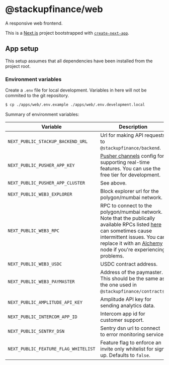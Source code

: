 # @stackupfinance/web

A responsive web frontend.

This is a [Next.js](https://nextjs.org/) project bootstrapped with [`create-next-app`](https://github.com/vercel/next.js/tree/canary/packages/create-next-app).

## App setup

This setup assumes that all dependencies have been installed from the project root.

### Environment variables

Create a `.env` file for local development. Variables in here will not be commited to the git repository.

```bash
$ cp ./apps/web/.env.example ./apps/web/.env.development.local
```

Summary of environment variables:

| Variable                             | Description                                                                                                                                                                                                                                                                                                              |
| ------------------------------------ | ------------------------------------------------------------------------------------------------------------------------------------------------------------------------------------------------------------------------------------------------------------------------------------------------------------------------ |
| `NEXT_PUBLIC_STACKUP_BACKEND_URL`    | Url for making API requests to `@stackupfinance/backend`.                                                                                                                                                                                                                                                                |
| `NEXT_PUBLIC_PUSHER_APP_KEY`         | [Pusher channels](https://pusher.com/channels) config for supporting real-time features. You can use the free tier for development.                                                                                                                                                                                      |
| `NEXT_PUBLIC_PUSHER_APP_CLUSTER`     | See above.                                                                                                                                                                                                                                                                                                               |
| `NEXT_PUBLIC_WEB3_EXPLORER`          | Block explorer url for the polygon/mumbai network.                                                                                                                                                                                                                                                                       |
| `NEXT_PUBLIC_WEB3_RPC`               | RPC to connect to the polygon/mumbai network. Note that the publically available RPCs listed [here](https://docs.polygon.technology/docs/develop/network-details/network/) can sometimes cause intermittent issues. You can replace it with an [Alchemy](https://www.alchemy.com/) node if you're experiencing problems. |
| `NEXT_PUBLIC_WEB3_USDC`              | USDC contract address.                                                                                                                                                                                                                                                                                                   |
| `NEXT_PUBLIC_WEB3_PAYMASTER`         | Address of the paymaster. This should be the same as the one used in `@stackupfinance/contracts`.                                                                                                                                                                                                                        |
| `NEXT_PUBLIC_AMPLITUDE_API_KEY`      | Amplitude API key for sending analytics data.                                                                                                                                                                                                                                                                            |
| `NEXT_PUBLIC_INTERCOM_APP_ID`        | Intercom app id for customer support.                                                                                                                                                                                                                                                                                    |
| `NEXT_PUBLIC_SENTRY_DSN`             | Sentry dsn url to connect to error monitoring service.                                                                                                                                                                                                                                                                   |
| `NEXT_PUBLIC_FEATURE_FLAG_WHITELIST` | Feature flag to enforce an invite only whitelist for sign up. Defaults to `false`.                                                                                                                                                                                                                                       |
